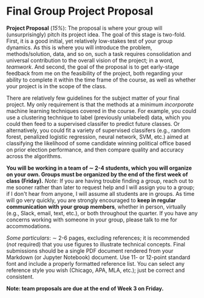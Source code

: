 # Final Group Project Proposal

**Project Proposal** (_15%_): The proposal is where your group will (unsurprisingly) pitch its project idea. The goal of this stage is two-fold. First, it is a good initial, yet relatively low-stakes test of your group dynamics. As this is where you will introduce the problem, methods/solution, data, and so on, such a task requires consolidation and universal contribution to the overall vision of the project; in a word, _teamwork_. And second, the goal of the proposal is to get early-stage feedback from me on the feasibility of the project, both regarding your ability to complete it within the time frame of the course, as well as whether your project is in the scope of the class.
	
There are relatively few guidelines for the subject matter of your final project. My only requirement is that the methods at a minimum _incorporate_ machine learning techniques covered in the course. For example, you could use a clustering technique to label (previously unlabeled) data, which you could then feed to a supervised classifer to predict future classes. Or alternatively, you could fit a variety of supervised classifers (e.g., random forest, penalized logistic regression, neural network, SVM, etc.) aimed at classifying the likelihood of some candidate winning political office based on prior election performance, and then compare quality and accuracy across the algorithms.
	
**You will be working in a team of $\sim$ 2-4 students, which you will organize on your own. Groups must be organized by the end of the first week of class (Friday).** _Note:_ If you are having trouble finding a group, reach out to me sooner rather than later to request help and I will assign you to a group; if I don't hear from anyone, I will assume all students are in groups. As time will go very quickly, you are strongly encouraged to **keep in regular communication with your group members**, whether in person, virtually (e.g., Slack, email, text, etc.), or both throughout the quarter. If you have any concerns working with someone in your group, please talk to me for accommodations.
	
_Some particulars_: $\sim$ 2-6 pages, excluding references; it is recommended (_not_ required) that you use figures to illustrate technical concepts. Final submissions should be a single PDF document rendered from your Markdown (or Jupyter Notebook) document. Use 11- or 12-point standard font and include a properly formatted reference list. You can select any reference style you wish (Chicago, APA, MLA, etc.); just be correct and consistent.

**Note: team proposals are due at the end of Week 3 on Friday.**
